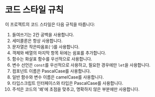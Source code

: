 # 코드 스타일 규칙

이 프로젝트의 코드 스타일은 다음 규칙을 따릅니다:

1. 들여쓰기는 2칸 공백을 사용합니다.
2. 세미콜론은 항상 사용합니다.
3. 문자열은 작은따옴표(`'`)를 사용합니다.
4. 객체와 배열의 마지막 항목 뒤에는 쉼표를 추가합니다.
5. 함수는 화살표 함수를 우선적으로 사용합니다.
6. 변수 선언은 `const`를 우선적으로 사용하고, 필요한 경우에만 `let`을 사용합니다.
7. 컴포넌트 이름은 PascalCase를 사용합니다.
8. 일반 함수와 변수 이름은 camelCase를 사용합니다.
9. 타입스크립트 인터페이스와 타입은 PascalCase를 사용합니다.
10. 주석은 코드의 '왜'에 초점을 맞추고, 명확하지 않은 부분에만 사용합니다.

